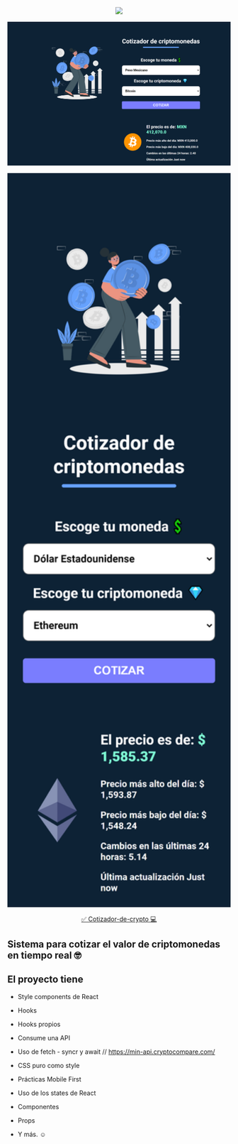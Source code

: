 <p align="center"><a href="https://es.reactjs.org/" target="_blank"><img src="https://upload.wikimedia.org/wikipedia/commons/thumb/4/47/React.svg/1200px-React.svg.png" width="400"></a></p>

<p align="center">
    <p align="center"><a href="https://bit.ly/_dimebruce" target="_blank"><img src="https://github.com/dimebruce/cotizador-crypto/blob/main/public/img/127.0.0.1_5173_%20(1).png" width="600"></a></p>  
    <p align="center"><a href="https://bit.ly/_dimebruce" target="_blank"><img src="https://github.com/dimebruce/cotizador-crypto/blob/main/public/img/127.0.0.1_5173_(iPhone%2012%20Pro).png" width="600"></a></p>


<p align="center">
    <p align="center"><a href="https://cotizador-de-criptomonedas-dimebruce.netlify.app/" target="_blank">✅ Cotizador-de-crypto 💻 </a></p>  

## Sistema para cotizar el valor de criptomonedas en tiempo real 🤓

## El proyecto tiene

- Style components de React
- Hooks
- Hooks propios
- Consume una API 
- Uso de fetch - syncr y await // https://min-api.cryptocompare.com/
- CSS puro como style
- Prácticas Mobile First
- Uso de los states de React
- Componentes
- Props

- Y más. ☺

